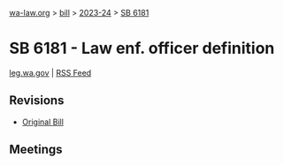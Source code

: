 [wa-law.org](/) > [bill](/bill/) > [2023-24](/bill/2023-24/) > [SB 6181](/bill/2023-24/sb/6181/)

# SB 6181 - Law enf. officer definition
[leg.wa.gov](https://app.leg.wa.gov/billsummary?BillNumber=6181&Year=2023&Initiative=false) | [RSS Feed](./rss.xml)

## Revisions
* [Original Bill](1/)

## Meetings